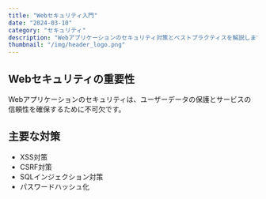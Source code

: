 ```yaml
---
title: "Webセキュリティ入門"
date: "2024-03-10"
category: "セキュリティ"
description: "Webアプリケーションのセキュリティ対策とベストプラクティスを解説します。"
thumbnail: "/img/header_logo.png"
---
```


## Webセキュリティの重要性

Webアプリケーションのセキュリティは、ユーザーデータの保護とサービスの信頼性を確保するために不可欠です。

## 主要な対策

- XSS対策
- CSRF対策
- SQLインジェクション対策
- パスワードハッシュ化 
